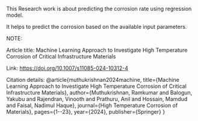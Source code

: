 
This Research work is about predicting the corrosion rate using regression model.

It helps to predict the corrosion based on the available input parameters.

NOTE: 

Article title: Machine Learning Approach to Investigate High Temperature Corrosion of Critical Infrastructure Materials

Link: https://doi.org/10.1007/s11085-024-10312-4

Citation details:
@article{muthukrishnan2024machine,
  title={Machine Learning Approach to Investigate High Temperature Corrosion of Critical Infrastructure Materials},
  author={Muthukrishnan, Ramkumar and Balogun, Yakubu and Rajendran, Vinooth and Prathuru, Anil and Hossain, Mamdud and Faisal, Nadimul Haque},
  journal={High Temperature Corrosion of Materials},
  pages={1--23},
  year={2024},
  publisher={Springer}
}
